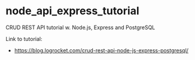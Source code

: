 # node_api_express_tutorial
CRUD REST API tutorial w. Node.js, Express and PostgreSQL


Link to tutorial:
- https://blog.logrocket.com/crud-rest-api-node-js-express-postgresql/

